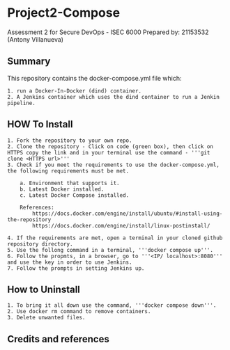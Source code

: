 # Project2-Compose
Assessment 2 for Secure DevOps - ISEC 6000
Prepared by: 21153532 (Antony Villanueva)

## Summary
This repository contains the docker-compose.yml file which:

	1. run a Docker-In-Docker (dind) container.
	2. A Jenkins container which uses the dind container to run a Jenkin pipeline.

## HOW To Install

	1. Fork the repository to your own repo.
	2. Clone the repository - Click on code (green box), then click on HTTPS copy the link and in your terminal use the command - '''git clone <HTTPS url>'''
	3. Check if you meet the requirements to use the docker-compose.yml, the following requirements must be met.

		a. Environment that supports it.
		b. Latest Docker installed.
		c. Latest Docker Compose installed.

		References: 			
			https://docs.docker.com/engine/install/ubuntu/#install-using-the-repository
			https://docs.docker.com/engine/install/linux-postinstall/

	4. If the requirements are met, open a terminal in your cloned github repository directory.
	5. Use the follong command in a terminal, '''docker compose up'''.
	6. Follow the propmts, in a browser, go to '''<IP/ localhost>:8080''' and use the key in order to use Jenkins.
	7. Follow the prompts in setting Jenkins up.


## How to Uninstall

	1. To bring it all down use the command, '''docker compose down'''.
	2. Use docker rm command to remove containers.
	3. Delete unwanted files.


## Credits and references	

